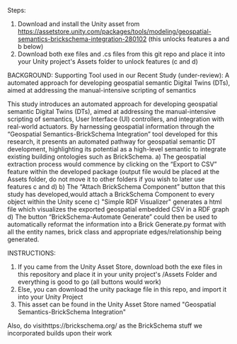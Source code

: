 Steps:
1) Download and install the Unity asset from https://assetstore.unity.com/packages/tools/modeling/geospatial-semantics-brickschema-integration-280102 (this unlocks features a and b below)
2) Download both exe files and .cs files from this git repo and place it into your Unity project's Assets folder to unlock features (c and d)


BACKGROUND:
Supporting Tool used in our Recent Study (under-review):
A automated approach for developing geospatial semantic Digital Twins (DTs), aimed at addressing the manual-intensive scripting of semantics

This study introduces an automated approach for developing geospatial semantic Digital Twins (DTs), aimed at addressing the manual-intensive scripting of semantics, User Interface (UI) controllers, and integration with real-world actuators. By harnessing geospatial information through the “Geospatial Semantics-BrickSchema Integration” tool developed for this research, it presents an automated pathway for geospatial semantic DT development, highlighting its potential as a high-level semantic to integrate existing building ontologies such as BrickSchema.
a) The geospatial extraction process would commence by clicking on the “Export to CSV” feature within the developed package (output file would be placed at the Assets folder, do not move it to other folders if you wish to later use features c and d)
b) The “Attach BrickSchema Component” button that this study has developed,would attach a BrickSchema Component to every object within the Unity scene
c) "Simple RDF Visualizer" generates a html file which visualizes the exported geospatial embedded CSV in a RDF graph
d) The button “BrickSchema-Automate Generate” could then be used to automatically reformat the information into a Brick Generate.py format with all the entity names, brick class and appropriate edges/relationship being generated.

INSTRUCTIONS:
1) If you came from the Unity Asset Store, download both the exe files in this repository and place it in your unity project's /Assets Folder and everything is good to go (all buttons would work)
2) Else, you can download the unity package file in this repo, and import it into your Unity Project
3) This asset can be found in the Unity Asset Store named "Geospatial Semantics-BrickSchema Integration"

Also, do visithttps://brickschema.org/ as the BrickSchema stuff we incorporated builds upon their work
